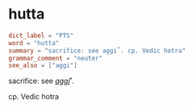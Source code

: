 # hutta

``` toml
dict_label = "PTS"
word = "hutta"
summary = "sacrifice: see aggi˚. cp. Vedic hotra"
grammar_comment = "neuter"
see_also = ["aggi"]
```

sacrifice: see *[aggi](aggi.md)*˚.

cp. Vedic hotra

